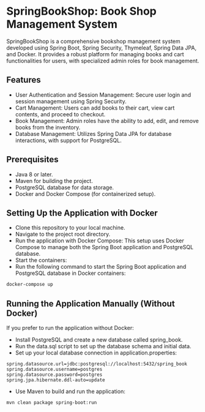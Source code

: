 # SpringBookShop: Book Shop Management System

SpringBookShop is a comprehensive bookshop management system developed using Spring Boot, Spring Security, Thymeleaf, Spring Data JPA, and Docker. It provides a robust platform for managing books and cart functionalities for users, with specialized admin roles for book management.

## Features

- User Authentication and Session Management: Secure user login and session 
management using Spring Security.
- Cart Management: Users can add books to their cart, view cart contents, and 
  proceed to checkout.
- Book Management: Admin roles have the ability to add, edit, and remove 
  books from the inventory.
- Database Management: Utilizes Spring Data JPA for database interactions, 
  with support for PostgreSQL.

## Prerequisites

- Java 8 or later.
- Maven for building the project.
- PostgreSQL database for data storage. 
- Docker and Docker Compose (for containerized setup).


## Setting Up the Application with Docker

- Clone this repository to your local machine.
- Navigate to the project root directory.
- Run the application with Docker Compose: This setup uses Docker Compose to manage both the Spring Boot application and PostgreSQL database.
- Start the containers:
- Run the following command to start the Spring Boot application and PostgreSQL database in Docker containers:

```bash
docker-compose up
```

## Running the Application Manually (Without Docker)

If you prefer to run the application without Docker:

- Install PostgreSQL and create a new database called spring_book.
- Run the data.sql script to set up the database schema and initial data.
- Set up your local database connection in application.properties:

```properties
spring.datasource.url=jdbc:postgresql://localhost:5432/spring_book
spring.datasource.username=postgres
spring.datasource.password=postgres
spring.jpa.hibernate.ddl-auto=update
```

- Use Maven to build and run the application:

```bash
mvn clean package spring-boot:run
```